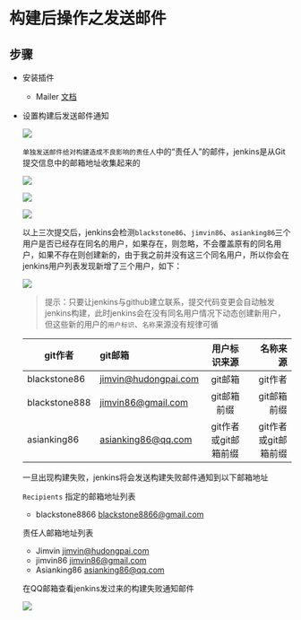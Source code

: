 # 构建后操作之发送邮件

## 步骤
- 安装插件 
  - Mailer [文档](https://wiki.jenkins-ci.org/display/JENKINS/Mailer)

- 设置构建后发送邮件通知

  ![][emailSetting]

  `单独发送邮件给对构建造成不良影响的责任人`中的“责任人”的邮件，jenkins是从Git提交信息中的邮箱地址收集起来的
   
   ![][blackstone86User]

   ![][jimvin86User]

   ![][asianking86User]

   以上三次提交后，jenkins会检测`blackstone86`、`jimvin86`、`asianking86`三个用户是否已经存在同名的用户，如果存在，则忽略，不会覆盖原有的同名用户，如果不存在则创建新的，由于我之前并没有这三个同名用户，所以你会在jenkins用户列表发现新增了三个用户，如下：

   ![][jenkinsUsers]

   > 提示：只要让jenkins与github建立联系，提交代码变更会自动触发jenkins构建，此时jenkins会在没有同名用户情况下动态创建新用户，但这些新的用户的`用户标识`、`名称`来源没有规律可循
   
  |git作者|git邮箱|用户标识来源|名称来源|
  |---|:---|:---:|---:|
  |blackstone86|jimvin@hudongpai.com|git邮箱|git作者|
  |blackstone888|jimvin86@gmail.com|git邮箱前缀|git邮箱前缀|
  |asianking86|asianking86@qq.com|git作者或git邮箱前缀|git作者或git邮箱前缀|   

   一旦出现构建失败，jenkins将会发送构建失败邮件通知到以下邮箱地址

   `Recipients` 指定的邮箱地址列表
   - blackstone8866 <blackstone8866@gmail.com>

   责任人邮箱地址列表
   - Jimvin <jimvin@hudongpai.com>
   - jimvin86 <jimvin86@gmail.com>
   - Asianking86 <asianking86@qq.com>

   在QQ邮箱查看jenkins发过来的构建失败通知邮件

   ![][sendMailCount]

[emailSetting]: https://raw.githubusercontent.com/blackstone86/learn-jenkins/master/assets/email_setting.png
[asianking86User]: https://raw.githubusercontent.com/blackstone86/learn-jenkins/master/assets/asianking86_user.png
[jimvin86User]: https://raw.githubusercontent.com/blackstone86/learn-jenkins/master/assets/jimvin86_user.png
[blackstone86User]: https://raw.githubusercontent.com/blackstone86/learn-jenkins/master/assets/blackstone86_user.png
[jenkinsUsers]: https://raw.githubusercontent.com/blackstone86/learn-jenkins/master/assets/jenkins_users.png
[sendMailCount]: https://raw.githubusercontent.com/blackstone86/learn-jenkins/master/assets/send_mail_count.png